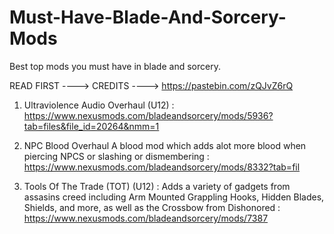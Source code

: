 # Must-Have-Blade-And-Sorcery-Mods
Best top mods you must have in blade and sorcery.

READ FIRST ----> CREDITS ----> https://pastebin.com/zQJvZ6rQ

1. Ultraviolence Audio Overhaul (U12) : https://www.nexusmods.com/bladeandsorcery/mods/5936?tab=files&file_id=20264&nmm=1

2. NPC Blood Overhaul A blood mod which adds alot more blood when piercing NPCS or slashing or dismembering : https://www.nexusmods.com/bladeandsorcery/mods/8332?tab=fil

3. Tools Of The Trade (TOT) (U12) : Adds a variety of gadgets from assasins creed including Arm Mounted Grappling Hooks, Hidden Blades, Shields, and more, as well as the Crossbow from Dishonored : https://www.nexusmods.com/bladeandsorcery/mods/7387
